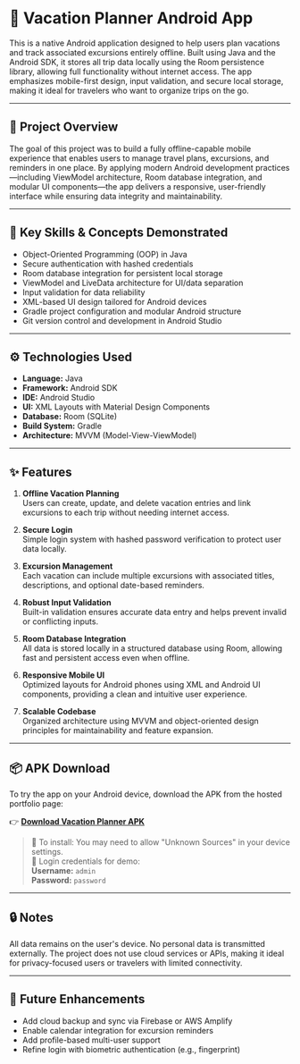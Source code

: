 # 📱 Vacation Planner Android App

This is a native Android application designed to help users plan vacations and track associated excursions entirely offline. Built using Java and the Android SDK, it stores all trip data locally using the Room persistence library, allowing full functionality without internet access. The app emphasizes mobile-first design, input validation, and secure local storage, making it ideal for travelers who want to organize trips on the go.

---

## 📌 Project Overview

The goal of this project was to build a fully offline-capable mobile experience that enables users to manage travel plans, excursions, and reminders in one place. By applying modern Android development practices—including ViewModel architecture, Room database integration, and modular UI components—the app delivers a responsive, user-friendly interface while ensuring data integrity and maintainability.

---

## 🧠 Key Skills & Concepts Demonstrated

- Object-Oriented Programming (OOP) in Java  
- Secure authentication with hashed credentials  
- Room database integration for persistent local storage  
- ViewModel and LiveData architecture for UI/data separation  
- Input validation for data reliability  
- XML-based UI design tailored for Android devices  
- Gradle project configuration and modular Android structure  
- Git version control and development in Android Studio  

---

## ⚙️ Technologies Used

- **Language:** Java  
- **Framework:** Android SDK  
- **IDE:** Android Studio  
- **UI:** XML Layouts with Material Design Components  
- **Database:** Room (SQLite)  
- **Build System:** Gradle  
- **Architecture:** MVVM (Model-View-ViewModel)  

---

## ✨ Features

1. **Offline Vacation Planning**  
   Users can create, update, and delete vacation entries and link excursions to each trip without needing internet access.

2. **Secure Login**  
   Simple login system with hashed password verification to protect user data locally.

3. **Excursion Management**  
   Each vacation can include multiple excursions with associated titles, descriptions, and optional date-based reminders.

4. **Robust Input Validation**  
   Built-in validation ensures accurate data entry and helps prevent invalid or conflicting inputs.

5. **Room Database Integration**  
   All data is stored locally in a structured database using Room, allowing fast and persistent access even when offline.

6. **Responsive Mobile UI**  
   Optimized layouts for Android phones using XML and Android UI components, providing a clean and intuitive user experience.

7. **Scalable Codebase**  
   Organized architecture using MVVM and object-oriented design principles for maintainability and feature expansion.

---

## 📦 APK Download

To try the app on your Android device, download the APK from the hosted portfolio page:

👉 [**Download Vacation Planner APK**](https://bobbyh03.github.io/portfolio/MobileVacationPlanner.html)

> 📱 To install: You may need to allow "Unknown Sources" in your device settings.  
> 🔐 Login credentials for demo:  
> **Username:** `admin`  
> **Password:** `password`

---

## 🔒 Notes

All data remains on the user's device. No personal data is transmitted externally. The project does not use cloud services or APIs, making it ideal for privacy-focused users or travelers with limited connectivity.

---

## 🌱 Future Enhancements

- Add cloud backup and sync via Firebase or AWS Amplify  
- Enable calendar integration for excursion reminders  
- Add profile-based multi-user support  
- Refine login with biometric authentication (e.g., fingerprint)
